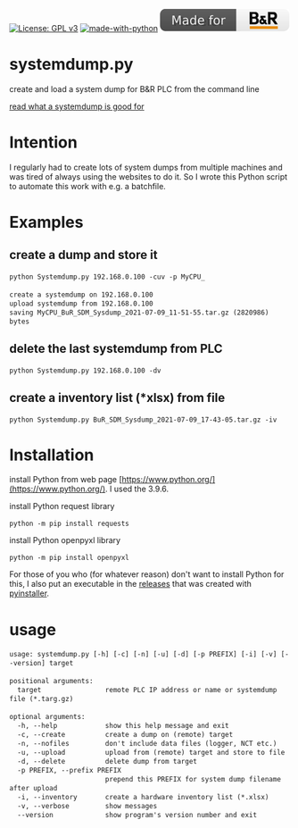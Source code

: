 [![License: GPL v3](https://img.shields.io/badge/License-GPLv3-blue.svg)](https://www.gnu.org/licenses/gpl-3.0)
[![made-with-python](https://img.shields.io/badge/Made%20with-Python-1f425f.svg)](https://www.python.org/)
![License: GPL v3](https://github.com/hilch/BandR-badges/blob/main/Made-For-BrAutomation.svg)

# systemdump.py
create and load a system dump for B&amp;R PLC from the command line

[read what a systemdump is good for](https://www.br-automation.com/en/about-us/press-room/advanced-system-diagnostics-via-the-web-16-02-2011/)

# Intention

I regularly had to create lots of system dumps from multiple machines and was tired of always using the websites to do it.
So I wrote this Python script to automate this work with e.g. a batchfile.


# Examples

## create a dump and store it
```
python Systemdump.py 192.168.0.100 -cuv -p MyCPU_

create a systemdump on 192.168.0.100
upload systemdump from 192.168.0.100
saving MyCPU_BuR_SDM_Sysdump_2021-07-09_11-51-55.tar.gz (2820986) bytes
```

## delete the last systemdump from PLC
```
python Systemdump.py 192.168.0.100 -dv
```

## create a inventory list (*xlsx) from file
```
python Systemdump.py BuR_SDM_Sysdump_2021-07-09_17-43-05.tar.gz -iv
```


# Installation
install Python from web page [https://www.python.org/](https://www.python.org/). I used the 3.9.6.

install Python request library
```
python -m pip install requests
```

install Python openpyxl library
```
python -m pip install openpyxl
```

For those of you who (for whatever reason) don't want to install Python for this, I also put an executable in the [releases](https://github.com/hilch/systemdump.py/releases) that was created with [pyinstaller](https://www.pyinstaller.org).


# usage

```
usage: systemdump.py [-h] [-c] [-n] [-u] [-d] [-p PREFIX] [-i] [-v] [--version] target

positional arguments:
  target                remote PLC IP address or name or systemdump file (*.targ.gz)

optional arguments:
  -h, --help            show this help message and exit
  -c, --create          create a dump on (remote) target
  -n, --nofiles         don't include data files (logger, NCT etc.)
  -u, --upload          upload from (remote) target and store to file
  -d, --delete          delete dump from target
  -p PREFIX, --prefix PREFIX
                        prepend this PREFIX for system dump filename after upload
  -i, --inventory       create a hardware inventory list (*.xlsx)
  -v, --verbose         show messages
  --version             show program's version number and exit
```

